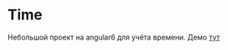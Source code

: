 # Time

Небольшой проект на angular6 для учёта времени.
Демо <a href='http://time.apilab.ru'>тут</a>
